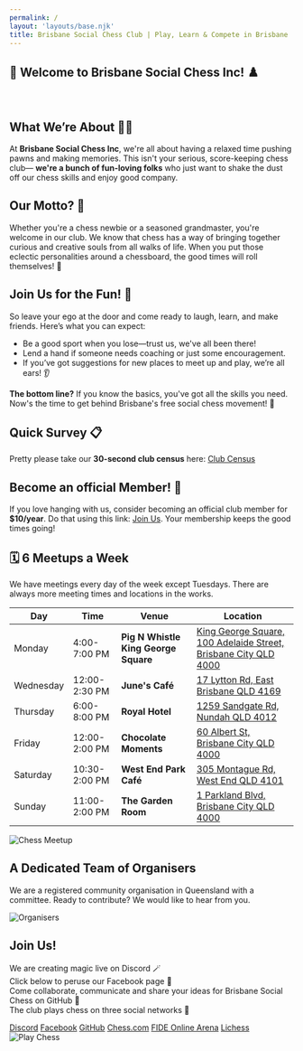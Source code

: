 ```yaml
---
permalink: /
layout: 'layouts/base.njk'
title: Brisbane Social Chess Club | Play, Learn & Compete in Brisbane
---
```


<section class="section">
  <h1><span aria-hidden="true">🎉</span> Welcome to Brisbane Social Chess Inc! <span aria-hidden="true">♟️</span></h1>
  <br />
  <h2>What We’re About <span aria-hidden="true">🧑‍🎨</span></h2>
  <p>
    At <strong>Brisbane Social Chess Inc</strong>, we're all about having a relaxed time pushing pawns and making memories. This
    isn't your serious, score-keeping chess club— <strong>we're a bunch of fun-loving folks</strong> who just want to shake the dust
    off our chess skills and enjoy good company.
  </p>
  <h2>Our Motto? <span aria-hidden="true">🎯</span></h2>
  <p>
    Whether you're a chess newbie or a seasoned grandmaster, you're welcome in our club. We know that chess has a way of bringing
    together curious and creative souls from all walks of life. When you put those eclectic personalities around a chessboard, the
    good times will roll themselves! <span aria-hidden="true">🎊</span>
  </p>
  <h2>Join Us for the Fun! <span aria-hidden="true">🤝</span></h2>
  <p>So leave your ego at the door and come ready to laugh, learn, and make friends. Here’s what you can expect:</p>
  <ul>
    <li>Be a good sport when you lose—trust us, we've all been there!</li>
    <li>Lend a hand if someone needs coaching or just some encouragement.</li>
    <li>If you’ve got suggestions for new places to meet up and play, we’re all ears! <span aria-hidden="true">👂</span></li>
  </ul>
  <p>
    <strong>The bottom line?</strong> If you know the basics, you've got all the skills you need. Now's the time to get behind
    Brisbane's free social chess movement! <span aria-hidden="true">🙌</span>
  </p>
  <h2>Quick Survey <span aria-hidden="true">📋</span></h2>
  <p>Pretty please take our <strong>30-second club census</strong> here: <a href="https://goo.gl/VQGmes">Club Census</a></p>
  <h2>Become an official Member! <span aria-hidden="true">🎈</span></h2>
  <p>
    If you love hanging with us, consider becoming an official club member for <strong>$10/year</strong>. Do that using this link:
    <a href="https://app.joinit.com/o/brisbane-social-chess">Join Us</a>. Your membership keeps the good times going!
  </p>
</section>
<section class="section">
  <h2><span aria-hidden="true">🗓️</span> 6 Meetups a Week</h2>
  <p>We have meetings every day of the week except Tuesdays. There are always more meeting times and locations in the works.</p>
  <table class="custom-table">
    <thead>
      <tr>
        <th scope="col">Day</th>
        <th scope="col">Time</th>
        <th scope="col">Venue</th>
        <th scope="col">Location</th>
      </tr>
    </thead>
    <tbody>
      <tr>
        <td>Monday</td>
        <td>4:00-7:00 PM</td>
        <td>
          <strong>Pig N Whistle King George Square</strong>
        </td>
        <td>
          <a
            href="https://www.google.com/maps/search/?api=1&query=Pig+N+Whistle+King+George+Square%2C+100+Adelaide+Street%2C+Brisbane+City+QLD+4000"
            target="_blank"
            rel="noopener noreferrer"
            >King George Square, 100 Adelaide Street, Brisbane City QLD 4000</a
          >
        </td>
      </tr>
      <tr>
        <td>Wednesday</td>
        <td>12:00-2:30 PM</td>
        <td>
          <strong>June's Café</strong>
        </td>
        <td>
          <a
            href="https://www.google.com/maps/search/?api=1&query=June%27s+Cafe%2C+17+Lytton+Rd%2C+East+Brisbane+QLD+4169"
            target="_blank"
            rel="noopener noreferrer"
            >17 Lytton Rd, East Brisbane QLD 4169</a
          >
        </td>
      </tr>
      <tr>
        <td>Thursday</td>
        <td>6:00-8:00 PM</td>
        <td>
          <strong>Royal Hotel</strong>
        </td>
        <td>
          <a
            href="https://www.google.com/maps/search/?api=1&query=Royal+Hotel%2C+1259+Sandgate+Rd%2C+Nundah+QLD+4012"
            target="_blank"
            rel="noopener noreferrer"
            >1259 Sandgate Rd, Nundah QLD 4012</a
          >
        </td>
      </tr>
      <tr>
        <td>Friday</td>
        <td>12:00-2:00 PM</td>
        <td>
          <strong>Chocolate Moments</strong>
        </td>
        <td>
          <a
            href="https://www.google.com/maps/search/?api=1&query=Chocolate+Moments%2C+60+Albert+St%2C+Brisbane+City+QLD+4000"
            target="_blank"
            rel="noopener noreferrer"
            >60 Albert St, Brisbane City QLD 4000</a
          >
        </td>
      </tr>
      <tr>
        <td>Saturday</td>
        <td>10:30-2:00 PM</td>
        <td>
          <strong>West End Park Café</strong>
        </td>
        <td>
          <a
            href="https://www.google.com/maps/search/?api=1&query=West+End+Park+Cafe%2C+305+Montague+Rd%2C+West+End+QLD+4101"
            target="_blank"
            rel="noopener noreferrer"
            >305 Montague Rd, West End QLD 4101</a
          >
        </td>
      </tr>
      <tr>
        <td>Sunday</td>
        <td>11:00-2:00 PM</td>
        <td>
          <strong>The Garden Room</strong>
        </td>
        <td>
          <a
            href="https://www.google.com/maps/search/?api=1&query=The+Garden+Room%2C+1+Parkland+Blvd%2C+Brisbane+City+QLD+4000"
            target="_blank"
            rel="noopener noreferrer"
            >1 Parkland Blvd, Brisbane City QLD 4000</a
          >
        </td>
      </tr>
    </tbody>
  </table>
  <img src="{{ '/assets/locations.jpg' | url }}" alt="Chess Meetup" />
</section>
<!-- Section 3 -->
<section class="section">
  <h2>A Dedicated Team of Organisers</h2>
  <p>
    We are a registered community organisation in Queensland with a committee. Ready to contribute? We would like to hear from you.
  </p>
  <img src="{{ '/assets/organisers.jpg' | url }}" alt="Organisers" />
</section>
<!-- Section 4 -->
<section class="section">
  <div class="bio">
    <h2>Join Us!</h2>
    <p>
      We are creating magic live on Discord <span aria-hidden="true">🪄</span> <br />
      Click below to peruse our Facebook page <span aria-hidden="true">📄</span> <br />
      Come collaborate, communicate and share your ideas for Brisbane Social Chess on GitHub <span aria-hidden="true">🚀</span>
      <br />
      The club plays chess on three social networks <span aria-hidden="true">💃</span>
    </p>
  </div>
  <div class="button-group">
    <a href="https://discord.com/invite/JWBKhQmzvD" class="button">Discord</a>
    <a href="https://www.facebook.com/BrisbaneSocialChess/" class="button">Facebook</a>
    <a href="https://github.com/brisbanesocialchess" class="button">GitHub</a>
    <a href="https://www.chess.com/club/brisbane-social-chess" class="button">Chess.com</a>
    <a href="https://worldchess.com/community/bsc" class="button">FIDE Online Arena</a>
    <a href="https://lichess.org/team/brisbane-social-chess" class="button">Lichess</a>
  </div>
  <img src="{{ '/assets/background-smaller.jpg' | url }}" alt="Play Chess" />
</section>

<!-- # Welcome to My Eleventy Blog

## Posts

<ul>
{% for post in collections.posts %}
  <li>
    <a href="{{ post.url }}">{{ post.data.title }}</a> - {{ post.date | date("yyyy-MM-dd") }}
  </li>
{% endfor %}
</ul>

## Categories

<ul>
{% for category in collections.categories %}
  <li><a href="/categories/{{ category | slug }}/">{{ category }}</a></li>
{% endfor %}
</ul>

## Tags

<ul>
{% for tag in collections.tags %}
  <li><a href="/tags/{{ tag | slug }}/">{{ tag }}</a></li>
{% endfor %}
</ul> -->
